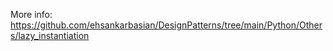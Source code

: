 More info:
<br>
https://github.com/ehsankarbasian/DesignPatterns/tree/main/Python/Others/lazy_instantiation
